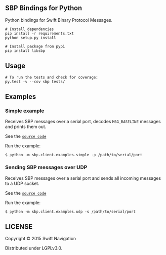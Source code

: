 ## SBP Bindings for Python

Python bindings for Swift Binary Protocol Messages.

```shell
# Install dependencies
pip install -r requirements.txt
python setup.py install

# Install package from pypi
pip install libsbp
```

## Usage

```shell
# To run the tests and check for coverage:
py.test -v --cov sbp tests/
```

## Examples

### Simple example

Receives SBP messages over a serial port, decodes `MSG_BASELINE` messages and
prints them out.

See the [`source code`](sbp/client/examples/simple.py)

Run the example:

```shell
$ python -m sbp.client.examples.simple -p /path/to/serial/port
```

### Sending SBP messages over UDP

Receives SBP messages over a serial port and sends all incoming messages to a
UDP socket.

See the [`source code`](sbp/client/examples/udp.py)

Run the example:

```shell
$ python -m sbp.client.examples.udp -s /path/to/serial/port
```

## LICENSE

Copyright © 2015 Swift Navigation

Distributed under LGPLv3.0.
